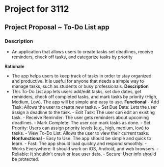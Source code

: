 # Project for 3112

## Project Proposal ~ To-Do List app

### Description
- An application that allows users to create tasks set deadlines, receive reminders, check off tasks, and categorize tasks by priority

**Rationale**
- The app helps users to keep track of tasks in order to stay organized and productive. It is useful for anyone that needs a simple way to manage tasks, such as students or busy professionals.
**Description**
- This To-Do List app lets users add/edit tasks, set due dates, get reminders, check off completed tasks, and mark tasks by priority (High, Medium, Low). The app will be simple and easy to use.
**Functional**
      - Add Task: Allows the user to create new tasks.
      - Set Due Date: Lets the user assign a deadline to the task.
      - Edit Task: The user can edit an existing task.
      - Receive Reminder: The user gets reminders about upcoming deadlines.
      - Mark Complete: The user can mark tasks as done.
      - Set Priority: Users can assign priority levels (e.g., high, medium, low) to tasks.
      - View To-Do List: Allows the user to view their current tasks.
**Nonfunctional**
      - Easy to Use: The app should be simple and quick to learn.
      - Fast: The app should load quickly and respond smoothly.
      - Works Everywhere: It should work on iOS, Android, and web browsers.
      - Reliable: It shouldn’t crash or lose user data.
      - Secure: User info should be protected.
